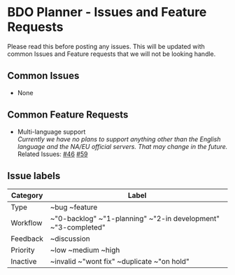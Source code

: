 # BDO Planner - Issues and Feature Requests

Please read this before posting any issues. This will be updated with common Issues and Feature requests that we will not be looking handle.

## Common Issues

-   None

## Common Feature Requests

-   Multi-language support  
    _Currently we have no plans to support anything other than the English language and the NA/EU official servers. That may change in the future._  
    Related Issues: [#46](https://gitlab.com/bdo_planner/issues/issues/46) [#59](https://gitlab.com/bdo_planner/issues/issues/59)

## Issue labels

| Category | Label |
| ------ | ------ |
| Type | ~bug ~feature |
| Workflow | ~"0-backlog" ~"1-planning" ~"2-in development" ~"3-completed"
| Feedback | ~discussion |
| Priority | ~low ~medium ~high |
| Inactive | ~invalid ~"wont fix" ~duplicate ~"on hold" |